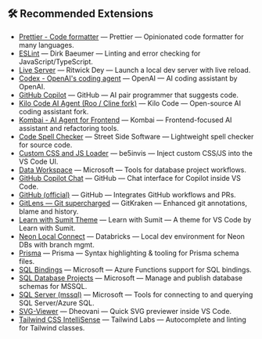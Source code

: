 ## 🛠️ Recommended Extensions

- [Prettier - Code formatter](https://marketplace.visualstudio.com/items?itemName=esbenp.prettier-vscode) — Prettier — Opinionated code formatter for many languages.
- [ESLint](https://marketplace.visualstudio.com/items?itemName=dbaeumer.vscode-eslint) — Dirk Baeumer — Linting and error checking for JavaScript/TypeScript.
- [Live Server](https://marketplace.visualstudio.com/items?itemName=ritwickdey.LiveServer) — Ritwick Dey — Launch a local dev server with live reload.
- [Codex - OpenAI's coding agent](https://marketplace.visualstudio.com/search?term=Codex%20OpenAI%20coding%20agent) — OpenAI — AI coding assistant by OpenAI.
- [GitHub Copilot](https://marketplace.visualstudio.com/search?term=GitHub%20Copilot) — GitHub — AI pair programmer that suggests code.
- [Kilo Code AI Agent (Roo / Cline fork)](https://marketplace.visualstudio.com/search?term=Kilo%20Code%20AI%20Agent) — Kilo Code — Open-source AI coding assistant fork.
- [Kombai - AI Agent for Frontend](https://marketplace.visualstudio.com/search?term=Kombai%20AI%20Agent%20for%20Frontend) — Kombai — Frontend-focused AI assistant and refactoring tools.
- [Code Spell Checker](https://marketplace.visualstudio.com/search?term=Code%20Spell%20Checker) — Street Side Software — Lightweight spell checker for source code.
- [Custom CSS and JS Loader](https://marketplace.visualstudio.com/search?term=Custom%20CSS%20and%20JS%20Loader) — be5invis — Inject custom CSS/JS into the VS Code UI.
- [Data Workspace](https://marketplace.visualstudio.com/search?term=Data%20Workspace%20Microsoft) — Microsoft — Tools for database project workflows.
- [GitHub Copilot Chat](https://marketplace.visualstudio.com/search?term=GitHub%20Copilot%20Chat) — GitHub — Chat interface for Copilot inside VS Code.
- [GitHub (official)](https://marketplace.visualstudio.com/search?term=GitHub%20extension%20for%20Visual%20Studio%20Code) — GitHub — Integrates GitHub workflows and PRs.
- [GitLens — Git supercharged](https://marketplace.visualstudio.com/search?term=GitLens%20Git%20supercharged) — GitKraken — Enhanced git annotations, blame and history.
- [Learn with Sumit Theme](https://marketplace.visualstudio.com/search?term=Learn%20with%20Sumit%20Theme) — Learn with Sumit — A theme for VS Code by Learn with Sumit.
- [Neon Local Connect](https://marketplace.visualstudio.com/search?term=Neon%20Local%20Connect%20Databricks) — Databricks — Local dev environment for Neon DBs with branch mgmt.
- [Prisma](https://marketplace.visualstudio.com/search?term=Prisma%20extension) — Prisma — Syntax highlighting & tooling for Prisma schema files.
- [SQL Bindings](https://marketplace.visualstudio.com/search?term=SQL%20Bindings%20Microsoft) — Microsoft — Azure Functions support for SQL bindings.
- [SQL Database Projects](https://marketplace.visualstudio.com/search?term=SQL%20Database%20Projects%20Microsoft) — Microsoft — Manage and publish database schemas for MSSQL.
- [SQL Server (mssql)](https://marketplace.visualstudio.com/search?term=SQL%20Server%20(mssql)%20Microsoft) — Microsoft — Tools for connecting to and querying SQL Server/Azure SQL.
- [SVG-Viewer](https://marketplace.visualstudio.com/search?term=SVG-Viewer%20Dheovani) — Dheovani — Quick SVG previewer inside VS Code.
- [Tailwind CSS IntelliSense](https://marketplace.visualstudio.com/search?term=Tailwind%20CSS%20IntelliSense) — Tailwind Labs — Autocomplete and linting for Tailwind classes.
